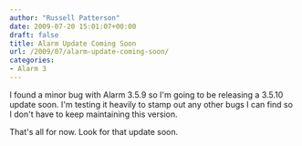 ```yaml
---
author: "Russell Patterson"
date: 2009-07-20 15:01:07+00:00
draft: false
title: Alarm Update Coming Soon
url: /2009/07/alarm-update-coming-soon/
categories:
- Alarm 3
---
```


I found a minor bug with Alarm 3.5.9 so I'm going to be releasing a 3.5.10  update soon.  I'm testing it heavily to stamp out any other bugs I can find so I don't have to keep maintaining this version.

That's all for now.  Look for that update soon.
